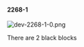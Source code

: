 #### 2268-1
![dev-2268-1-0.png](https://github.com/lil-lab/nlvr/raw/master/nlvr/dev/images/0/dev-2268-1-0.png "dev-2268-1-0.png")

There are 2 black blocks